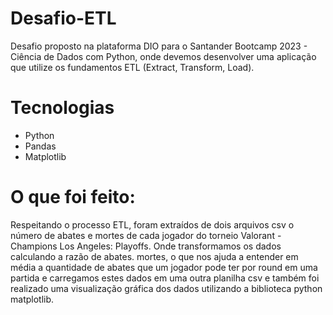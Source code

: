 # Desafio-ETL
Desafio proposto na plataforma DIO para o Santander Bootcamp 2023 - Ciência de Dados com Python, onde devemos desenvolver uma aplicação que utilize os fundamentos ETL (Extract, Transform, Load).

# Tecnologias
- Python
- Pandas
- Matplotlib

# O que foi feito:
Respeitando o processo ETL, foram extraídos de dois arquivos csv o número de abates e mortes de cada jogador do torneio Valorant - Champions Los Angeles: Playoffs. Onde transformamos os dados calculando a razão de abates. mortes, o que nos ajuda a entender em média a quantidade de abates que um jogador pode ter por round em uma partida e carregamos estes dados em uma outra planilha csv e também foi realizado uma visualização gráfica dos dados utilizando a biblioteca python matplotlib.




